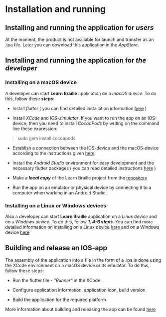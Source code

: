 # Installation and running

## Installing and running the application for ***users***

 At the moment, the product is not available for launch and transfer as an .ipa file. Later you can download this application in the *AppStore*.


## Installing and running the application for ***the developer***

### Installing on a macOS device

 A developer can start **Learn Braille** application on a *macOS device*. To do this, follow these ***steps***:

- Install *flutter* ( you can find detailed installation information [here](https://flutter.dev/docs/get-started/install/macos) )

- Install *XCode* and *IOS-simulator*. If you want to run the app on an IOS-device, then you need to install *CocoaPods* by writing on the command line these expression:
> sudo gem install cocoapods

- Establish a connection between the IOS-device and the macOS-device according to the instructions given [here](https://flutter.dev/docs/get-started/install/macos)

- Install the *Android Studio* environment for easy development and the necessary flutter packages ( you can read detailed instructions [here](https://flutter.dev/docs/get-started/editor) )

- Make a ***local copy*** of the Learn Braille project from the [repository](https://github.com/braille-systems/learnbraille_ios/tree/main/braille_abc)

- Run the app on an emulator or physical device by connecting it to a computer when working in an Android Studio.


### Installing on a Linux or Windows devices

 Also a developer can start **Learn Braille** application on a *Linux device* and on a *Windows device*. To do this, follow ***1, 4-6 steps***. You can find more detailed information on installing on a Linux device [here](https://flutter.dev/docs/get-started/install/linux) and on a Windows device [here](https://flutter.dev/docs/get-started/install/windows)


## Building and release an IOS-app

 The assembly of the application into a file in the form of a .ipa is done using the XCode environment on a macOS device or its emulator. To do this, follow these steps:

- Run the flutter file - *"Runner"*  in the XCode

- Configure application information, application icon, build version

- Build the application for the required platform

 More information about building and releasing the app can be found [here](https://flutter.dev/docs/deployment/ios)